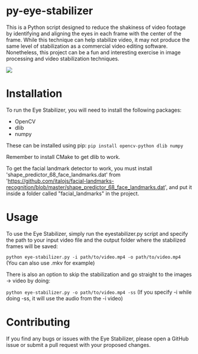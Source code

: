 # py-eye-stabilizer
This is a Python script designed to reduce the shakiness of video footage by identifying and aligning the eyes in each frame with the center of the frame. While this technique can help stabilize video, it may not produce the same level of stabilization as a commercial video editing software. Nonetheless, this project can be a fun and interesting exercise in image processing and video stabilization techniques.


![](example.gif)


# Installation
To run the Eye Stabilizer, you will need to install the following packages:
* OpenCV
* dlib
* numpy

These can be installed using pip:
`pip install opencv-python dlib numpy`

Remember to install CMake to get dlib to work.

To get the facial landmark detector to work, you must install 'shape_predictor_68_face_landmarks.dat' from 'https://github.com/italojs/facial-landmarks-recognition/blob/master/shape_predictor_68_face_landmarks.dat', and put it inside a folder called "facial_landmarks" in the project.

# Usage
To use the Eye Stabilizer, simply run the eyestabilizer.py script and specify the path to your input video file and the output folder where the stabilized frames will be saved:

`python eye-stabilizer.py -i path/to/video.mp4 -o path/to/video.mp4` (You can also use .mkv for example)

There is also an option to skip the stabilization and go straight to the images -> video by doing:

`python eye-stabilizer.py -o path/to/video.mp4 -ss` (If you specify -i while doing -ss, it will use the audio from the -i video)

# Contributing
If you find any bugs or issues with the Eye Stabilizer, please open a GitHub issue or submit a pull request with your proposed changes.

